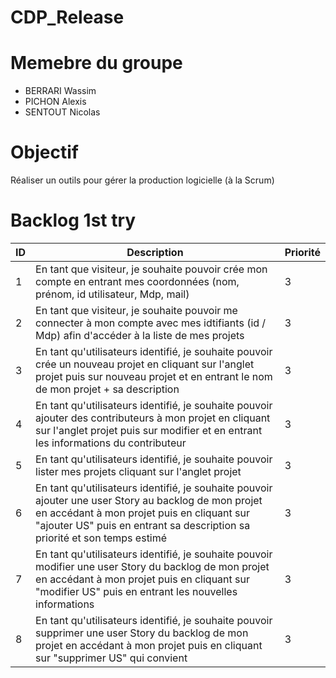 # CDP_Release

# Memebre du groupe
- BERRARI Wassim
- PICHON Alexis
- SENTOUT Nicolas
# Objectif
Réaliser un outils pour gérer la production logicielle (à la Scrum)

# Backlog 1st try
| ID | Description                                                                                                                                                                                                                                                                                                                                                                                                                                                                             | Priorité |
|----|-----------------------------------------------------------------------------------------------------------------------------------------------------------------------------------------------------------------------------------------------------------------------------------------------------------------------------------------------------------------------------------------------------------------------------------------------------------------------------------------|----------|
| 1 | En tant que visiteur, je souhaite pouvoir crée mon compte en entrant mes coordonnées (nom, prénom, id utilisateur, Mdp, mail) | 3 |
| 2 | En tant que visiteur, je souhaite pouvoir me connecter à mon compte avec mes idtifiants (id / Mdp) afin d'accéder à la liste de mes projets | 3 |
| 3 | En tant qu'utilisateurs identifié, je souhaite pouvoir crée un nouveau projet en cliquant sur l'anglet projet puis sur nouveau projet et en entrant le nom de mon projet + sa description | 3 |
| 4 | En tant qu'utilisateurs identifié, je souhaite pouvoir ajouter des contributeurs à mon projet en cliquant sur l'anglet projet puis sur modifier et en entrant les informations du contributeur | 3 |
| 5 | En tant qu'utilisateurs identifié, je souhaite pouvoir lister mes projets cliquant sur l'anglet projet | 3 |
| 6 | En tant qu'utilisateurs identifié, je souhaite pouvoir ajouter une user Story au backlog de mon projet en accédant à mon projet puis en cliquant sur "ajouter US" puis en entrant sa description sa priorité et son temps estimé  | 3 |
| 7 | En tant qu'utilisateurs identifié, je souhaite pouvoir modifier une user Story du backlog de mon projet en accédant à mon projet puis en cliquant sur "modifier US" puis en entrant les nouvelles informations | 3 |
| 8 | En tant qu'utilisateurs identifié, je souhaite pouvoir supprimer une user Story du backlog de mon projet en accédant à mon projet puis en cliquant sur "supprimer US" qui convient | 3 |